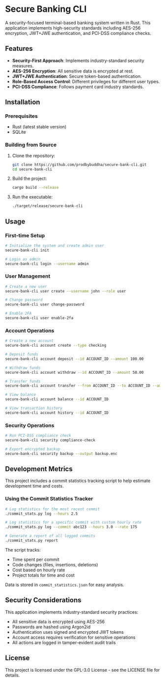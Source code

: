 # Secure Banking CLI

A security-focused terminal-based banking system written in Rust. This application implements high-security standards including AES-256 encryption, JWT+JWE authentication, and PCI-DSS compliance checks.

## Features

- **Security-First Approach**: Implements industry-standard security measures.
- **AES-256 Encryption**: All sensitive data is encrypted at rest.
- **JWT+JWE Authentication**: Secure token-based authentication.
- **Role-Based Access Control**: Different privileges for different user types.
- **PCI-DSS Compliance**: Follows payment card industry standards.

## Installation

### Prerequisites

- Rust (latest stable version)
- SQLite

### Building from Source

1. Clone the repository:

   ```bash
   git clone https://github.com/prodbybuddha/secure-bank-cli.git
   cd secure-bank-cli
   ```

2. Build the project:

   ```bash
   cargo build --release
   ```

3. Run the executable:

   ```bash
   ./target/release/secure-bank-cli
   ```

## Usage

### First-time Setup

```bash
# Initialize the system and create admin user
secure-bank-cli init

# Login as admin
secure-bank-cli login --username admin
```

### User Management

```bash
# Create a new user
secure-bank-cli user create --username john --role user

# Change password
secure-bank-cli user change-password

# Enable 2FA
secure-bank-cli user enable-2fa
```

### Account Operations

```bash
# Create a new account
secure-bank-cli account create --type checking

# Deposit funds
secure-bank-cli account deposit --id ACCOUNT_ID --amount 100.00

# Withdraw funds
secure-bank-cli account withdraw --id ACCOUNT_ID --amount 50.00

# Transfer funds
secure-bank-cli account transfer --from ACCOUNT_ID --to ACCOUNT_ID --amount 25.00

# View balance
secure-bank-cli account balance --id ACCOUNT_ID

# View transaction history
secure-bank-cli account history --id ACCOUNT_ID
```

### Security Operations

```bash
# Run PCI-DSS compliance check
secure-bank-cli security compliance-check

# Export encrypted backup
secure-bank-cli security backup --output backup.enc
```

## Development Metrics

This project includes a commit statistics tracking script to help estimate development time and costs.

### Using the Commit Statistics Tracker

```bash
# Log statistics for the most recent commit
./commit_stats.py log --hours 2.5

# Log statistics for a specific commit with custom hourly rate
./commit_stats.py log --commit abc123 --hours 3.0 --rate 175

# Generate a report of all logged commits
./commit_stats.py report
```

The script tracks:
- Time spent per commit
- Code changes (files, insertions, deletions)
- Cost based on hourly rate
- Project totals for time and cost

Data is stored in `commit_statistics.json` for easy analysis.

## Security Considerations

This application implements industry-standard security practices:

- All sensitive data is encrypted using AES-256
- Passwords are hashed using Argon2id
- Authentication uses signed and encrypted JWT tokens
- Account access requires verification for sensitive operations
- All actions are logged in tamper-evident audit trails

## License

This project is licensed under the GPL-3.0 License - see the LICENSE file for details.
